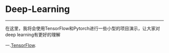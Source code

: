 # Deep-Learning
---
在这里，我将会使用TensorFlow和Pytorch进行一些小型的项目演示，让大家对deep learning有更好的理解

一.[TensorFlow](https://github.com/wu-huipeng/Deep-Learning/tree/master/TensorFlow).
